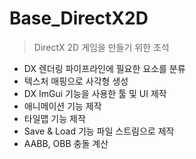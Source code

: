# Base_DirectX2D

> DirectX 2D 게임을 만들기 위한 초석

- DX 렌더링 파이프라인에 필요한 요소를 분류
- 텍스처 매핑으로 사각형 생성
- DX ImGui 기능을 사용한 툴 및 UI 제작
- 애니메이션 기능 제작
- 타일맵 기능 제작
- Save & Load 기능 파일 스트림으로 제작
- AABB, OBB 충돌 계산
